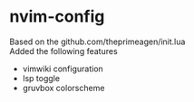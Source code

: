 # nvim-config

Based on the github.com/theprimeagen/init.lua  
Added the following features
- vimwiki configuration
- lsp toggle
- gruvbox colorscheme
